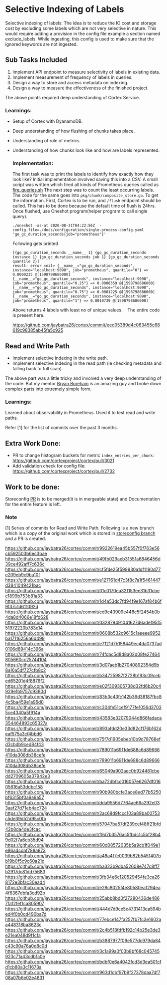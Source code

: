 # Selective Indexing of Labels

Selective indexing of labels:
The idea is to reduce the IO cost and storage cost by excluding some labels which are not very selective in nature. This would require adding a provision in the config file example a section named exclude_labels. While ingesting, this config is used to make sure that the ignored keywords are not ingested.

## Sub Tasks Included
1. Implement API endpoint to measure selectivity of labels in existing data.
2. Implement measurement of frequency of labels in queries.
3. Design a way to store and access metadata on indexing.
4. Design a way to measure the effectiveness of the finished project.

The above points required deep understanding of Cortex Service.
### Learnings:
* Setup of Cortex with DyanamoDB.
* Deep understanding of how flushing of chunks takes place.
* Understanding of role of metrics.
* Understanding of how chunks look like and how are labels represented.

    ### Implementation:
    The first task was to print the labels to identify how exactly how they look like? Initial implementation involved saving this into a CSV. A small script was written which fired all kinds of Prometheus queries called as [fire_queries.sh](https://github.com/jaybatra26/cortex/blob/leastlabel/fire_queries.sh)
    The next step was to count the least occurring labels. The code for the same goes into `pkg/chunk/composite_store.go`. 
    To get the information. First, Cortex is to be run, and `/flush` endpoint should be called. This has to be done because the default time of flush is 24hrs. 
    Once flushed, use Oneshot program(helper program to call single query).
    
    
     `./oneshot -as-at 2020-08-31T04:22:56Z  -config.file=./docs/configuration/single-process-config.yaml 'go_gc_duration_seconds{job="prometheus"}'`
     

     Following gets printed
     ```
     [{go_gc_duration_seconds __name__ 1} {go_gc_duration_seconds instance 1} {go_gc_duration_seconds job 1} {go_gc_duration_seconds quantile 2}]
    result: error <nil> {__name__="go_gc_duration_seconds", instance="localhost:9090", job="prometheus", quantile="0"} => 0.0000235 @[1598798686000]
    {__name__="go_gc_duration_seconds", instance="localhost:9090", job="prometheus", quantile="0.25"} => 0.0000359 @[1598798686000]
    {__name__="go_gc_duration_seconds", instance="localhost:9090", job="prometheus", quantile="0.75"} => 0.0001225 @[1598798686000]
    {__name__="go_gc_duration_seconds", instance="localhost:9090", job="prometheus", quantile="1"} => 0.0010739 @[1598798686000]
    
    ```

    Above returns 4 labels with least no of unique values.    
    The entire code is present here.

    https://github.com/jaybatra26/cortex/commit/eed05389d4c063455c68619c98385ab45fa5c925

## Read and Write Path

* Implement selective indexing in the write path.
* Implement selective indexing in the read path (ie checking metadata and falling back to full scan)

The above part was a little tricky and involved a very deep understanding of the code. But my mentor [Bryan Boreham](https://twitter.com/bboreham?lang=en) is an amazing guy and broke down complex parts into extremely simple form. 

### Learnings:
Learned about observability in Prometheus. 
Used it to test read and write paths.

Refer [1] for the list of commits over the past 3 months. 

## Extra Work Done:
* PR to change histogram buckets for metric `index_entries_per_chunk`: https://github.com/cortexproject/cortex/pull/3021
* Add validation check for config file: https://github.com/cortexproject/cortex/pull/2732

## Work to be done:
Storeconfig [PR](https://github.com/cortexproject/cortex/pull/2995) is to be merged(it is in mergeable state) and Documentation for the entire feature is left.

### Note

[1] Series of commits for Read and Write Path. Following is a new branch which is a copy of the original work which is stored in [storeconfig branch](https://github.com/cortexproject/cortex/pull/2995) and a PR is created.

https://github.com/jaybatra26/cortex/commit/9922619ea45b557f0f763e56cb592503b6ec3bae
https://github.com/jaybatra26/cortex/commit/49fb029aeb31551a6846456d39ce492aff7c636c
https://github.com/jaybatra26/cortex/commit/cf5fde25f599930a1df1190d77e209eb9c9ba10f
https://github.com/jaybatra26/cortex/commit/e127161d47c3f8c7a1f5461447d3841049421bac
https://github.com/jaybatra26/cortex/commit/01c0170ea321153ee31b31cbec1899b753b81a33
https://github.com/jaybatra26/cortex/commit/1d4a53dc7fd94f9e167af84b6f9f37c1d611092d
https://github.com/jaybatra26/cortex/commit/cd9c43909e448c5f2454b0b4da8d4066e18fd628
https://github.com/jaybatra26/cortex/commit/03287949104162746adef95f551972220b783e14
https://github.com/jaybatra26/cortex/commit/0608b532c9615c1aeeee9952ba17116256a6d499
https://github.com/jaybatra26/cortex/commit/e7121d7b158449ec4da0737ad0106d89414c396a
https://github.com/jaybatra26/cortex/commit/74fdac5d8d8a02d08fe27464805660cc25744104
https://github.com/jaybatra26/cortex/commit/3d07aeb1b27040892354d9b8a16a5df727cfb8c2
https://github.com/jaybatra26/cortex/commit/b34725987f2728b193c09cebed65201d4f8876f2
https://github.com/jaybatra26/cortex/commit/e02f309305738d32fd6b20c4929e1b9757c9380d
https://github.com/jaybatra26/cortex/commit/83b3c43fc142b36d38187fbc84c5ba459e1a95d0
https://github.com/jaybatra26/cortex/commit/c304fe51cef9177fe1056d37035ce4340a5f914a
https://github.com/jaybatra26/cortex/commit/43583e32079044d866fadaca354464893c65327a
https://github.com/jaybatra26/cortex/commit/893afdd20e33d82cf176b162deaf575a3cf4bbd6
https://github.com/jaybatra26/cortex/commit/75f7d1905ebeb10b9d78768efd3cbdb9ced84f43
https://github.com/jaybatra26/cortex/commit/789011b6911de688c6d89666410da308db38cefe
https://github.com/jaybatra26/cortex/commit/789011b6911de688c6d89666410da308db38cefe
https://github.com/jaybatra26/cortex/commit/65049a902aec0b924481cbedd2709605a37942e3
https://github.com/jaybatra26/cortex/commit/ba72dbfcc016057e6267df01605616a53ddbc158
https://github.com/jaybatra26/cortex/commit/90b980bcfe3ace8ed77b5250bf6315bf0a9a9a57
https://github.com/jaybatra26/cortex/commit/dda9556d7764ae66a292e033aaf27d71eb4ac724
https://github.com/jaybatra26/cortex/commit/2ac68d9fccc103a89ba00753c5de39d52d95c0fb
https://github.com/jaybatra26/cortex/commit/57047ba57df239cef48ff21bfd42b8da4de3fcac
https://github.com/jaybatra26/cortex/commit/f9d7b3576ac5fbdc1c5bf28b49d02f7a6cb35d94
https://github.com/jaybatra26/cortex/commit/60d08572035b5a9cb1f049e1e86a4cdaf788a873
https://github.com/jaybatra26/cortex/commit/a48a4f7e0039b82b5451407bb19b0f5c9c60a21d
https://github.com/jaybatra26/cortex/commit/ba323b9dba52608e747c8ff7b2917dc81dd75683
https://github.com/jaybatra26/cortex/commit/3fb34e6c120529454fe3ca268172e3bfac30ead4
https://github.com/jaybatra26/cortex/commit/e28c8025f4e80580eaf294ea4f6367dbfa3cd92b
https://github.com/jaybatra26/cortex/commit/25abb8bd0f27280436de4867fa12fef1ca805907
https://github.com/jaybatra26/cortex/commit/444d7d9ce5c4731413ea594bed4f0b0cd490ba7d
https://github.com/jaybatra26/cortex/commit/77ebce147fa257fb7fc3e1602aa448318ba8623c
https://github.com/jaybatra26/cortex/commit/2c4b518fdfb192c14b25e3de3e21ea048d9f1cfa
https://github.com/jaybatra26/cortex/commit/b3887977f09e577dc979da84c43c90a76a0d8c0d
https://github.com/jaybatra26/cortex/commit/3c1a99a0f03b8bf68c045745923c71a43cdb1a0e
https://github.com/jaybatra26/cortex/commit/bdbf0e6a4042fcd3d3ea501cfd1cb80a3c11673a
https://github.com/jaybatra26/cortex/commit/963d1dbf97b9f27378daa7df708a07b6e02e4831

